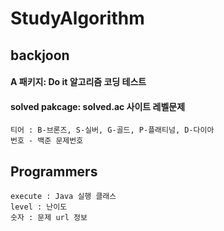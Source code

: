 # StudyAlgorithm
## backjoon 
 ####  A 패키지: Do it 알고리즘 코딩 테스트 
 #### solved pakcage: solved.ac 사이트 레벨문제
    티어 : B-브론즈, S-실버, G-골드, P-플래티넘, D-다이아
    번호 - 백준 문제번호

## Programmers
    execute : Java 실행 클래스
    level : 난이도
    숫자 : 문제 url 정보